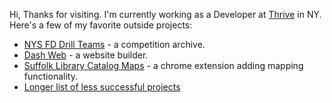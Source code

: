 Hi, Thanks for visiting.  I'm currently working as a Developer at [Thrive](https://thrivenextgen.com/) in NY.  Here's a few of my favorite outside projects:  

* [NYS FD Drill Teams](https://nysfddrillteams.com/) - a competition archive.  
* [Dash Web](https://dashweb.net) - a website builder.
* [Suffolk Library Catalog Maps](http://catalogmaps631.com) - a chrome extension adding mapping functionality.
* [Longer list of less successful projects](https://github.com/d-murphy/d-murphy/blob/main/completeProjectList.md)
